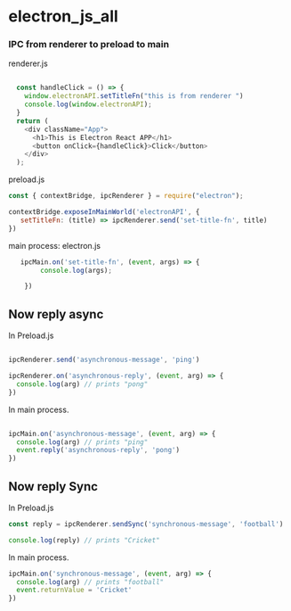# electron_js_all

### IPC from renderer to preload to main

renderer.js
```js

  const handleClick = () => {
    window.electronAPI.setTitleFn("this is from renderer ")
    console.log(window.electronAPI);
  }
  return (
    <div className="App">
      <h1>This is Electron React APP</h1>
      <button onClick={handleClick}>Click</button>
    </div>
  );
 ```
 
 preload.js
 ```js
 const { contextBridge, ipcRenderer } = require("electron");

contextBridge.exposeInMainWorld('electronAPI', {
    setTitleFn: (title) => ipcRenderer.send('set-title-fn', title)
})
```


main process: electron.js
```js
   ipcMain.on('set-title-fn', (event, args) => {
        console.log(args);

    })
```

## Now reply async

In Preload.js
```js

ipcRenderer.send('asynchronous-message', 'ping')

ipcRenderer.on('asynchronous-reply', (event, arg) => {
  console.log(arg) // prints "pong"
})
```

In main process.
```js

ipcMain.on('asynchronous-message', (event, arg) => {
  console.log(arg) // prints "ping"
  event.reply('asynchronous-reply', 'pong')
})

```

## Now reply Sync

In Preload.js
```js
const reply = ipcRenderer.sendSync('synchronous-message', 'football') 

console.log(reply) // prints "Cricket"
```

In main process.
```js
ipcMain.on('synchronous-message', (event, arg) => {
  console.log(arg) // prints "football"
  event.returnValue = 'Cricket'
})

```


 
